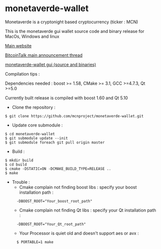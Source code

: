 # monetaverde-wallet

Monetaverde is a cryptonight based cryptocurrency (ticker : MCN)

This is the monetaverde gui wallet source code and binary release for MacOs, Windows and linux

[Main website](https://mcn.green)

[BitcoinTalk main announcement thread](https://bitcointalk.org/index.php?topic=5069658)

[monetaverde-wallet gui (source and binaries)](https://github.com/mcnproject/monetaverde-wallet)


Compilation tips :

Dependencies needed : boost >= 1.58, CMake >= 3.1, GCC >=4.7.3, Qt >=5.0

Currently built release is compiled with boost 1.60 and Qt 5.10

* Clone the repository :
```
$ git clone https://github.com/mcnproject/monetaverde-wallet.git
```

* Update core submodule :
```
$ cd monetaverde-wallet
$ git submodule update --init
$ git submodule foreach git pull origin master
```
* Build :
```
$ mkdir build
$ cd build
$ cmake -DSTATIC=ON -DCMAKE_BUILD_TYPE=RELEASE ..
$ make
```
* Trouble :
  * Cmake complain not finding boost libs : specify your boost installation path :
  ```
    -DBOOST_ROOT="Your_boost_root_path"
  ```
  * Cmake complain not finding Qt libs : specify your Qt installation path :
  ```
    -DBOOST_ROOT="Your_Qt_root_path"
  ```
  * Your Processor is quiet old and doesn't support aes or avx :
  ```
    $ PORTABLE=1 make
  ```
